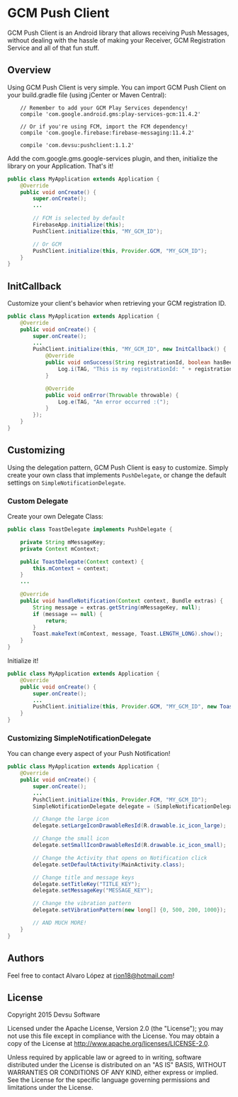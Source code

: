 # GCM Push Client #

GCM Push Client is an Android library that allows receiving Push Messages, without dealing with the hassle of making your Receiver, GCM Registration Service and all of that fun stuff.

## Overview ###

Using GCM Push Client is very simple. You can import GCM Push Client on your build.gradle file (using jCenter or Maven Central):

```
    // Remember to add your GCM Play Services dependency!
    compile 'com.google.android.gms:play-services-gcm:11.4.2'

    // Or if you're using FCM, import the FCM dependency!
    compile 'com.google.firebase:firebase-messaging:11.4.2'

    compile 'com.devsu:pushclient:1.1.2'
```

Add the com.google.gms.google-services plugin, and then, initialize the library on your Application. That's it!

```java
public class MyApplication extends Application {
    @Override
    public void onCreate() {
        super.onCreate();
        ...

        // FCM is selected by default
        FirebaseApp.initialize(this);
        PushClient.initialize(this, "MY_GCM_ID");

        // Or GCM
        PushClient.initialize(this, Provider.GCM, "MY_GCM_ID");
    }
}
```

## InitCallback ###

Customize your client's behavior when retrieving your GCM registration ID.

```java
public class MyApplication extends Application {
    @Override
    public void onCreate() {
        super.onCreate();
        ...
        PushClient.initialize(this, "MY_GCM_ID", new InitCallback() {
            @Override
            public void onSuccess(String registrationId, boolean hasBeenUpdated) {
                Log.i(TAG, "This is my registrationId: " + registrationId);
            }

            @Override
            public void onError(Throwable throwable) {
                Log.e(TAG, "An error occurred :(");
            }
        });
    }
}
```

## Customizing ###

Using the delegation pattern, GCM Push Client is easy to customize. Simply create your own class that implements `PushDelegate`, or change the default settings on `SimpleNotificationDelegate`.

### Custom Delegate ###

Create your own Delegate Class:

```java
public class ToastDelegate implements PushDelegate {

    private String mMessageKey;
    private Context mContext;

    public ToastDelegate(Context context) {
        this.mContext = context;
    }
    ...

    @Override
    public void handleNotification(Context context, Bundle extras) {
        String message = extras.getString(mMessageKey, null);
        if (message == null) {
            return;
        }
        Toast.makeText(mContext, message, Toast.LENGTH_LONG).show();
    }
}
```

Initialize it!

```java
public class MyApplication extends Application {
    @Override
    public void onCreate() {
        super.onCreate();
        ...
        PushClient.initialize(this, Provider.GCM, "MY_GCM_ID", new ToastDelegate(this));
    }
}
```

### Customizing SimpleNotificationDelegate ###

You can change every aspect of your Push Notification!

```java
public class MyApplication extends Application {
    @Override
    public void onCreate() {
        super.onCreate();
        ...
        PushClient.initialize(this, Provider.FCM, "MY_GCM_ID");
        SimpleNotificationDelegate delegate = (SimpleNotificationDelegate) PushClient.getDelegate();

        // Change the large icon
        delegate.setLargeIconDrawableResId(R.drawable.ic_icon_large);

        // Change the small icon
        delegate.setSmallIconDrawableResId(R.drawable.ic_icon_small);

        // Change the Activity that opens on Notification click
        delegate.setDefaultActivity(MainActivity.class);

        // Change title and message keys
        delegate.setTitleKey("TITLE_KEY");
        delegate.setMessageKey("MESSAGE_KEY");

        // Change the vibration pattern
        delegate.setVibrationPattern(new long[] {0, 500, 200, 1000});

        // AND MUCH MORE!
    }
}
```

## Authors ##
Feel free to contact Alvaro López at rion18@hotmail.com!

## License ###

Copyright 2015 Devsu Software

Licensed under the Apache License, Version 2.0 (the "License");
you may not use this file except in compliance with the License.
You may obtain a copy of the License at http://www.apache.org/licenses/LICENSE-2.0.

Unless required by applicable law or agreed to in writing, software
distributed under the License is distributed on an "AS IS" BASIS,
WITHOUT WARRANTIES OR CONDITIONS OF ANY KIND, either express or implied.
See the License for the specific language governing permissions and
limitations under the License.